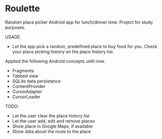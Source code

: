 # Roulette
Random place picker Android app for lunch/dinner time. Project for study purposes.

USAGE:
- Let the app pick a random, predefined place to buy food for you. Check your place picking history on the place history list.

Applied the following Android concepts until now.
- Fragments
- Tabbed view
- SQLite data persistance
- ContentProvider
- CursorAdapter
- CursorLoader

TODO:
- Let the user clear the place history list
- Let the user add, edit and remove places
- Show place in Google Maps, if available
- Show data about the route to the place
